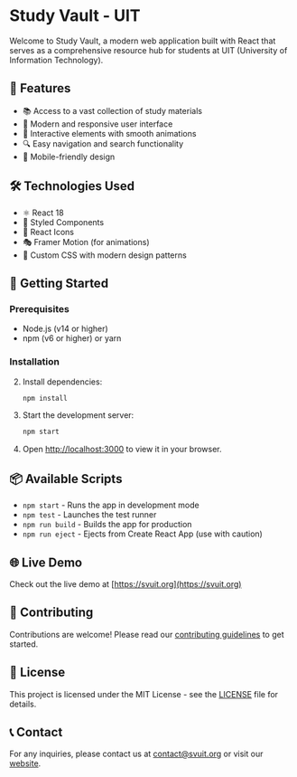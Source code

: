 # Study Vault - UIT

Welcome to Study Vault, a modern web application built with React that serves as a comprehensive resource hub for students at UIT (University of Information Technology).

## 🚀 Features

- 📚 Access to a vast collection of study materials
- 🌈 Modern and responsive user interface
- 🎨 Interactive elements with smooth animations
- 🔍 Easy navigation and search functionality
- 📱 Mobile-friendly design

## 🛠️ Technologies Used

- ⚛️ React 18
- 🎨 Styled Components
- 🌟 React Icons
- 🎭 Framer Motion (for animations)
- 🎨 Custom CSS with modern design patterns

## 🚀 Getting Started

### Prerequisites

- Node.js (v14 or higher)
- npm (v6 or higher) or yarn

### Installation


2. Install dependencies:
   ```bash
   npm install
   ```

3. Start the development server:
   ```bash
   npm start
   ```

4. Open [http://localhost:3000](http://localhost:3000) to view it in your browser.

## 📦 Available Scripts

- `npm start` - Runs the app in development mode
- `npm test` - Launches the test runner
- `npm run build` - Builds the app for production
- `npm run eject` - Ejects from Create React App (use with caution)

## 🌐 Live Demo

Check out the live demo at [https://svuit.org](https://svuit.org)

## 🤝 Contributing

Contributions are welcome! Please read our [contributing guidelines](https://svuit.org/mmtt/docs/contribute) to get started.

## 📄 License

This project is licensed under the MIT License - see the [LICENSE](LICENSE) file for details.

## 📞 Contact

For any inquiries, please contact us at [contact@svuit.org](mailto:contact@svuit.org) or visit our [website](https://svuit.org).
